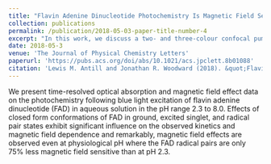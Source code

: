 ```yaml
---
title: "Flavin Adenine Dinucleotide Photochemistry Is Magnetic Field Sensitive at Physiological pH"
collection: publications
permalink: /publication/2018-05-03-paper-title-number-4
excerpt: "In this work, we discuss a two- and three-colour confocal pump-probe microscopic approach.<br/><img src='/images/FADpH.jpg'>"
date: 2018-05-3
venue: 'The Journal of Physical Chemistry Letters'
paperurl: 'https://pubs.acs.org/doi/abs/10.1021/acs.jpclett.8b01088'
citation: 'Lewis M. Antill and Jonathan R. Woodward (2018). &quot;Flavin Adenine Dinucleotide Photochemistry Is Magnetic Field Sensitive at Physiological pH.&quot; <i>The Journal of Physical Chemistry Letters</i>, 9, 10, 2691-2696.'
---
```

We present time-resolved optical absorption and magnetic field effect data on the photochemistry following blue light excitation of flavin adenine dinucleotide (FAD) in aqueous solution in the pH range 2.3 to 8.0. Effects of closed form conformations of FAD in ground, excited singlet, and radical pair states exhibit significant influence on the observed kinetics and magnetic field dependence and remarkably, magnetic field effects are observed even at physiological pH where the FAD radical pairs are only 75% less magnetic field sensitive than at pH 2.3.